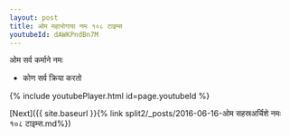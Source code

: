 ```yaml
---
layout: post
title: ओम महाभोगाया नमः १०८ टाइम्स
youtubeId: dAWKPndBn7M
---
```

 
 
 ओम सर्व कर्माने नमः  
 
 -  कोण सर्व क्रिया करतो 
 
  
 
  
 
 
 
 
 
 


{% include youtubePlayer.html id=page.youtubeId %}
 
[Next]({{ site.baseurl }}{% link  split2/_posts/2016-06-16-ओम सहस्रअर्चिशे नमः १०८ टाइम्स.md%})
 
